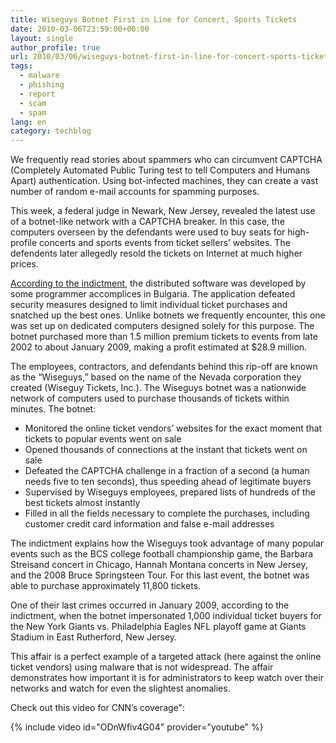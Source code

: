 ```yaml
---
title: Wiseguys Botnet First in Line for Concert, Sports Tickets
date: 2010-03-06T23:59:00+00:00
layout: single
author_profile: true
url: 2010/03/06/wiseguys-botnet-first-in-line-for-concert-sports-tickets/
tags:
  - malware
  - phishing
  - report
  - scam
  - spam
lang: en
category: techblog
---
```

We frequently read stories about spammers who can circumvent CAPTCHA (Completely Automated Public Turing test to tell Computers and Humans Apart) authentication. Using bot-infected machines, they can create a vast number of random e-mail accounts for spamming purposes.

This week, a federal judge in Newark, New Jersey, revealed the latest use of a botnet-like network with a CAPTCHA breaker. In this case, the computers overseen by the defendants were used to buy seats for high-profile concerts and sports events from ticket sellers’ websites. The defendents later allegedly resold the tickets on Internet at much higher prices.

[According to the indictment](http://media.nj.com/ledgerupdates_impact/other/Wiseguys%20Indictment%20-%20Filed.pdf), the distributed software was developed by some programmer accomplices in Bulgaria. The application defeated security measures designed to limit individual ticket purchases and snatched up the best ones. Unlike botnets we frequently encounter, this one was set up on dedicated computers designed solely for this purpose. The botnet purchased more than 1.5 million premium tickets to events from late 2002 to about January 2009, making a profit estimated at $28.9 million.

The employees, contractors, and defendants behind this rip-off are known as the “Wiseguys,” based on the name of the Nevada corporation they created (Wiseguy Tickets, Inc.). The Wiseguys botnet was a nationwide network of computers used to purchase thousands of tickets within minutes. The botnet:

  * Monitored the online ticket vendors’ websites for the exact moment that tickets to popular events went on sale
  * Opened thousands of connections at the instant that tickets went on sale
  * Defeated the CAPTCHA challenge in a fraction of a second (a human needs five to ten seconds), thus speeding ahead of legitimate buyers
  * Supervised by Wiseguys employees, prepared lists of hundreds of the best tickets almost instantly
  * Filled in all the fields necessary to complete the purchases, including customer credit card information and false e-mail addresses

The indictment explains how the Wiseguys took advantage of many popular events such as the BCS college football championship game, the Barbara Streisand concert in Chicago, Hannah Montana concerts in New Jersey, and the 2008 Bruce Springsteen Tour. For this last event, the botnet was able to purchase approximately 11,800 tickets.

One of their last crimes occurred in January 2009, according to the indictment, when the botnet impersonated 1,000 individual ticket buyers for the New York Giants vs. Philadelphia Eagles NFL playoff game at Giants Stadium in East Rutherford, New Jersey.

This affair is a perfect example of a targeted attack (here against the online ticket vendors) using malware that is not widespread. The affair demonstrates how important it is for administrators to keep watch over their networks and watch for even the slightest anomalies.

Check out this video for CNN’s coverage":

{% include video id="ODnWfiv4G04" provider="youtube" %}
